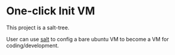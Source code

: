 # One-click Init VM

This project is a salt-tree.

User can use [salt](http://docs.saltstack.com/en/latest/index.html) to config a bare ubuntu VM to become a VM for coding/development.
